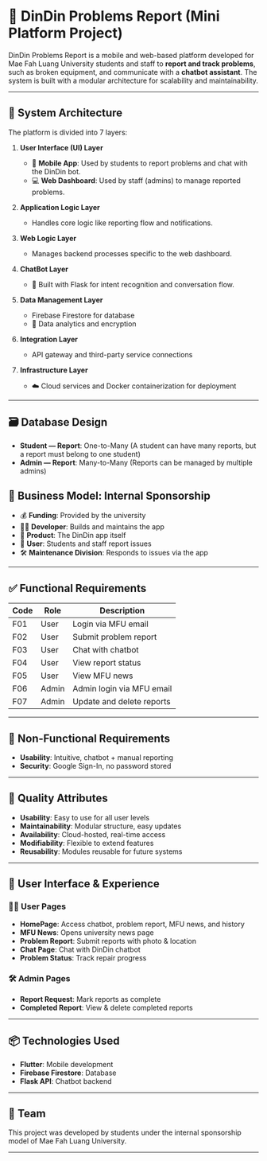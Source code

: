 # 📱 DinDin Problems Report (Mini Platform Project)

DinDin Problems Report is a mobile and web-based platform developed for Mae Fah Luang University students and staff to **report and track problems**, such as broken equipment, and communicate with a **chatbot assistant**. The system is built with a modular architecture for scalability and maintainability.

---

## 🧩 System Architecture

The platform is divided into 7 layers:

1. **User Interface (UI) Layer**  
   - 📱 **Mobile App**: Used by students to report problems and chat with the DinDin bot.  
   - 💻 **Web Dashboard**: Used by staff (admins) to manage reported problems.

2. **Application Logic Layer**  
   - Handles core logic like reporting flow and notifications.

3. **Web Logic Layer**  
   - Manages backend processes specific to the web dashboard.

4. **ChatBot Layer**  
   - 🧠 Built with Flask for intent recognition and conversation flow.

5. **Data Management Layer**  
   - Firebase Firestore for database  
   - 🔐 Data analytics and encryption

6. **Integration Layer**  
   - API gateway and third-party service connections

7. **Infrastructure Layer**  
   - ☁️ Cloud services and Docker containerization for deployment

---

## 🗃️ Database Design

- **Student — Report**: One-to-Many (A student can have many reports, but a report must belong to one student)
- **Admin — Report**: Many-to-Many (Reports can be managed by multiple admins)

## 💼 Business Model: Internal Sponsorship

- 💰 **Funding**: Provided by the university
- 👨‍💻 **Developer**: Builds and maintains the app
- 📱 **Product**: The DinDin app itself
- 👥 **User**: Students and staff report issues
- 🛠️ **Maintenance Division**: Responds to issues via the app

---

## ✅ Functional Requirements

| Code | Role | Description |
|------|------|-------------|
| F01 | User | Login via MFU email |
| F02 | User | Submit problem report |
| F03 | User | Chat with chatbot |
| F04 | User | View report status |
| F05 | User | View MFU news |
| F06 | Admin | Admin login via MFU email |
| F07 | Admin | Update and delete reports |

---

## 🔐 Non-Functional Requirements

- **Usability**: Intuitive, chatbot + manual reporting
- **Security**: Google Sign-In, no password stored

---

## 🧪 Quality Attributes

- **Usability**: Easy to use for all user levels
- **Maintainability**: Modular structure, easy updates
- **Availability**: Cloud-hosted, real-time access
- **Modifiability**: Flexible to extend features
- **Reusability**: Modules reusable for future systems

---

## 🎨 User Interface & Experience

### 🧍‍♂️ User Pages

- **HomePage**: Access chatbot, problem report, MFU news, and history
- **MFU News**: Opens university news page
- **Problem Report**: Submit reports with photo & location
- **Chat Page**: Chat with DinDin chatbot
- **Problem Status**: Track repair progress

### 🛠 Admin Pages

- **Report Request**: Mark reports as complete
- **Completed Report**: View & delete completed reports

---

## 📦 Technologies Used

- **Flutter**: Mobile development
- **Firebase Firestore**: Database
- **Flask API**: Chatbot backend

---

## 👥 Team

This project was developed by students under the internal sponsorship model of Mae Fah Luang University.

---

